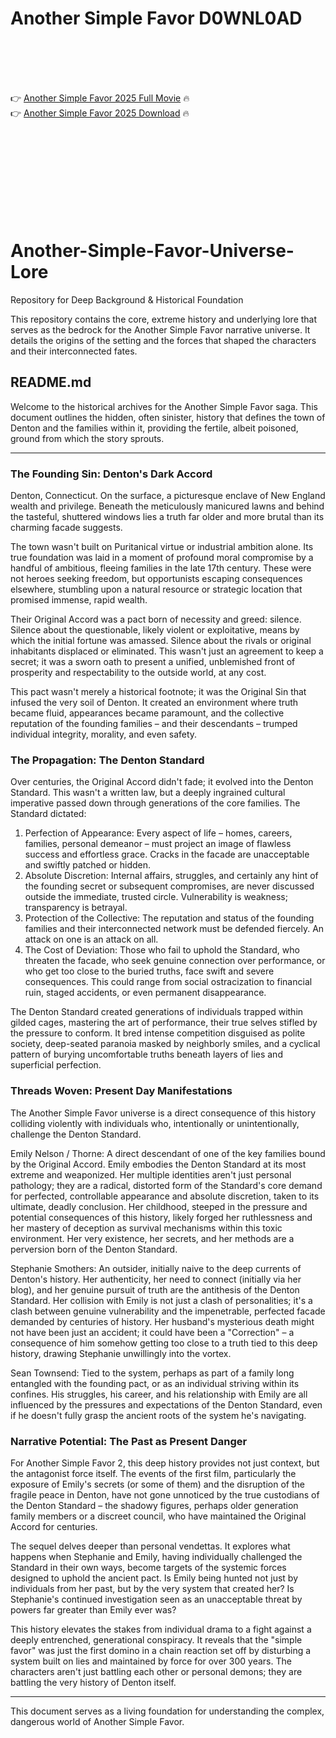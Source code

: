 # Another Simple Favor D0WNL0AD

<br><br><br><br>


👉 <a href="https://Wayne-untehmiening1981.github.io/sqpcoazmss/">Another Simple Favor 2025 Full Movie</a> 🔥
<br>
👉 <a href="https://Wayne-untehmiening1981.github.io/sqpcoazmss/">Another Simple Favor 2025 Download</a> 🔥


<br><br><br><br><br><br><br><br>



# Another-Simple-Favor-Universe-Lore

Repository for Deep Background & Historical Foundation

This repository contains the core, extreme history and underlying lore that serves as the bedrock for the Another Simple Favor narrative universe. It details the origins of the setting and the forces that shaped the characters and their interconnected fates.

## README.md

Welcome to the historical archives for the Another Simple Favor saga. This document outlines the hidden, often sinister, history that defines the town of Denton and the families within it, providing the fertile, albeit poisoned, ground from which the story sprouts.

---

### The Founding Sin: Denton's Dark Accord

Denton, Connecticut. On the surface, a picturesque enclave of New England wealth and privilege. Beneath the meticulously manicured lawns and behind the tasteful, shuttered windows lies a truth far older and more brutal than its charming facade suggests.

The town wasn't built on Puritanical virtue or industrial ambition alone. Its true foundation was laid in a moment of profound moral compromise by a handful of ambitious, fleeing families in the late 17th century. These were not heroes seeking freedom, but opportunists escaping consequences elsewhere, stumbling upon a natural resource or strategic location that promised immense, rapid wealth.

Their Original Accord was a pact born of necessity and greed: silence. Silence about the questionable, likely violent or exploitative, means by which the initial fortune was amassed. Silence about the rivals or original inhabitants displaced or eliminated. This wasn't just an agreement to keep a secret; it was a sworn oath to present a unified, unblemished front of prosperity and respectability to the outside world, at any cost.

This pact wasn't merely a historical footnote; it was the Original Sin that infused the very soil of Denton. It created an environment where truth became fluid, appearances became paramount, and the collective reputation of the founding families – and their descendants – trumped individual integrity, morality, and even safety.

### The Propagation: The Denton Standard

Over centuries, the Original Accord didn't fade; it evolved into the Denton Standard. This wasn't a written law, but a deeply ingrained cultural imperative passed down through generations of the core families. The Standard dictated:

1.  Perfection of Appearance: Every aspect of life – homes, careers, families, personal demeanor – must project an image of flawless success and effortless grace. Cracks in the facade are unacceptable and swiftly patched or hidden.
2.  Absolute Discretion: Internal affairs, struggles, and certainly any hint of the founding secret or subsequent compromises, are never discussed outside the immediate, trusted circle. Vulnerability is weakness; transparency is betrayal.
3.  Protection of the Collective: The reputation and status of the founding families and their interconnected network must be defended fiercely. An attack on one is an attack on all.
4.  The Cost of Deviation: Those who fail to uphold the Standard, who threaten the facade, who seek genuine connection over performance, or who get too close to the buried truths, face swift and severe consequences. This could range from social ostracization to financial ruin, staged accidents, or even permanent disappearance.

The Denton Standard created generations of individuals trapped within gilded cages, mastering the art of performance, their true selves stifled by the pressure to conform. It bred intense competition disguised as polite society, deep-seated paranoia masked by neighborly smiles, and a cyclical pattern of burying uncomfortable truths beneath layers of lies and superficial perfection.

### Threads Woven: Present Day Manifestations

The Another Simple Favor universe is a direct consequence of this history colliding violently with individuals who, intentionally or unintentionally, challenge the Denton Standard.

   Emily Nelson / Thorne: A direct descendant of one of the key families bound by the Original Accord. Emily embodies the Denton Standard at its most extreme and weaponized. Her multiple identities aren't just personal pathology; they are a radical, distorted form of the Standard's core demand for perfected, controllable appearance and absolute discretion, taken to its ultimate, deadly conclusion. Her childhood, steeped in the pressure and potential consequences of this history, likely forged her ruthlessness and her mastery of deception as survival mechanisms within this toxic environment. Her very existence, her secrets, and her methods are a perversion born of the Denton Standard.

   Stephanie Smothers: An outsider, initially naive to the deep currents of Denton's history. Her authenticity, her need to connect (initially via her blog), and her genuine pursuit of truth are the antithesis of the Denton Standard. Her collision with Emily is not just a clash of personalities; it's a clash between genuine vulnerability and the impenetrable, perfected facade demanded by centuries of history. Her husband's mysterious death might not have been just an accident; it could have been a "Correction" – a consequence of him somehow getting too close to a truth tied to this deep history, drawing Stephanie unwillingly into the vortex.

   Sean Townsend: Tied to the system, perhaps as part of a family long entangled with the founding pact, or as an individual striving within its confines. His struggles, his career, and his relationship with Emily are all influenced by the pressures and expectations of the Denton Standard, even if he doesn't fully grasp the ancient roots of the system he's navigating.

### Narrative Potential: The Past as Present Danger

For Another Simple Favor 2, this deep history provides not just context, but the antagonist force itself. The events of the first film, particularly the exposure of Emily's secrets (or some of them) and the disruption of the fragile peace in Denton, have not gone unnoticed by the true custodians of the Denton Standard – the shadowy figures, perhaps older generation family members or a discreet council, who have maintained the Original Accord for centuries.

The sequel delves deeper than personal vendettas. It explores what happens when Stephanie and Emily, having individually challenged the Standard in their own ways, become targets of the systemic forces designed to uphold the ancient pact. Is Emily being hunted not just by individuals from her past, but by the very system that created her? Is Stephanie's continued investigation seen as an unacceptable threat by powers far greater than Emily ever was?

This history elevates the stakes from individual drama to a fight against a deeply entrenched, generational conspiracy. It reveals that the "simple favor" was just the first domino in a chain reaction set off by disturbing a system built on lies and maintained by force for over 300 years. The characters aren't just battling each other or personal demons; they are battling the very history of Denton itself.

---

This document serves as a living foundation for understanding the complex, dangerous world of Another Simple Favor.


